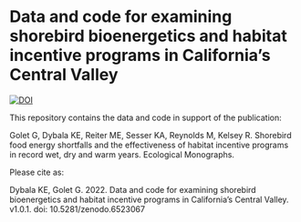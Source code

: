 Data and code for examining shorebird bioenergetics and habitat
incentive programs in California’s Central Valley
================

[![DOI](https://zenodo.org/badge/168570040.svg)](https://zenodo.org/badge/latestdoi/168570040)

This repository contains the data and code in support of the
publication:

Golet G, Dybala KE, Reiter ME, Sesser KA, Reynolds M, Kelsey R.
Shorebird food energy shortfalls and the effectiveness of habitat
incentive programs in record wet, dry and warm years. Ecological
Monographs.

Please cite as:

Dybala KE, Golet G. 2022. Data and code for examining shorebird
bioenergetics and habitat incentive programs in California’s Central
Valley. v1.0.1. doi: 10.5281/zenodo.6523067
